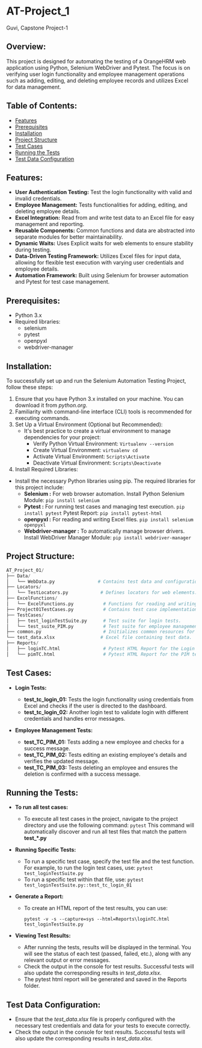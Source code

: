 # AT-Project_1
Guvi, Capstone Project-1

## Overview:
This project is designed for automating the testing of a OrangeHRM web application using Python, Selenium WebDriver and Pytest. The focus is on verifying user login functionality and employee management operations such as adding, editing, and deleting employee records and utilizes Excel for data management.

## Table of Contents:
- [Features](#features)
- [Prerequisites](#prerequisites)
- [Installation](#installation)
- [Project Structure](#project-structure)
- [Test Cases](#test-cases)
- [Running the Tests](#running-the-tests)
- [Test Data Configuration](#test-data-configuration)

## Features:
- __User Authentication Testing:__ Test the login functionality with valid and invalid credentials.
- __Employee Management:__ Tests functionalities for adding, editing, and deleting employee details.
- __Excel Integration:__ Read from and write test data to an Excel file for easy management and reporting.
- __Reusable Components:__ Common functions and data are abstracted into separate modules for better maintainability.
- __Dynamic Waits:__ Uses Explicit waits for web elements to ensure stability during testing.
- __Data-Driven Testing Framework:__ Utilizes Excel files for input data, allowing for flexible test execution with varying user credentials and employee details.
- __Automation Framework:__ Built using Selenium for browser automation and Pytest for test case management.

## Prerequisites:
- Python 3.x
- Required libraries:
  - selenium
  - pytest
  - openpyxl
  - webdriver-manager
 
## Installation:
To successfully set up and run the Selenium Automation Testing Project, follow these steps:
1. Ensure that you have Python 3.x installed on your machine. You can download it from _python.org_.
2. Familiarity with command-line interface (CLI) tools is recommended for executing commands.
3. Set Up a Virtual Environment (Optional but Recommended):
   - It's best practice to create a virtual environment to manage dependencies for your project:
     - Verify Python Virtual Environment: `Virtualenv --version`
     - Create Virtual Environment:  `virtualenv cd`
     - Activate Virtual Environment:  `Scripts\Activate`
     - Deactivate Virtual Environment: `Scripts\Deactivate`
4.  Install Required Libraries:
  - Install the necessary Python libraries using pip. The required libraries for this project include:
    - __Selenium :__ For web browser automation.
      Install Python Selenium Module: `pip install selenium`
    - __Pytest :__ For running test cases and managing test execution.
      `pip install pytest`
       Pytest Report: `pip install pytest-html`
    - __openpyxl :__ For reading and writing Excel files.
       `pip install selenium openpyxl`
    - __Webdriver-manager :__ To automatically manage browser drivers.
        Install WebDriver Manager Module: `pip install webdriver-manager`

## Project Structure: 
```python
AT_Project_01/
├── Data/
│   └── WebData.py                # Contains test data and configuration.
├── Locators/
│   └── TestLocators.py            # Defines locators for web elements.
├── ExcelFunctions/
│   └── ExcelFunctions.py           # Functions for reading and writing Excel files.
├── Project01TestCases.py           # Contains test case implementations (main file).
├── TestCases/
│   ├── test_loginTestSuite.py      # Test suite for login tests.
│   └── test_suite_PIM.py           # Test suite for employee management tests.
├── common.py                       # Initializes common resources for tests.
└── test_data.xlsx                 # Excel file containing test data.
├── Reports/
│   ├── loginTC.html                # Pytest HTML Report for the Login test suite.
│   └── pimTC.html                  # Pytest HTML Report for the PIM test suite.
```

## Test Cases:
-  __Login Tests:__
   - __test_tc_login_01:__ Tests the login functionality using credentials from Excel and checks if the user is directed to the dashboard.
   - __test_tc_login_02:__ Another login test to validate login with different credentials and handles error messages.
     
- __Employee Management Tests:__
   - __test_TC_PIM_01:__ Tests adding a new employee and checks for a success message.
   - __test_TC_PIM_02:__ Tests editing an existing employee's details and verifies the updated message.
   - __test_TC_PIM_03:__ Tests deleting an employee and ensures the deletion is confirmed with a success message.

## Running the Tests:
- __To run all test cases:__
  - To execute all test cases in the project, navigate to the project directory and use the following command:	`pytest`
   This command will automatically discover and run all test files that match the pattern **test_*.py**

- __Running Specific Tests:__
  - To run a specific test case, specify the test file and the test function. For example, to run the login test cases, use:
    `pytest test_loginTestSuite.py`
  - To run a specific test within that file, use: `pytest test_loginTestSuite.py::test_tc_login_01`
  
- __Generate a Report:__
  -  To create an HTML report of the test results, you can use:
     ```
     pytest -v -s --capture=sys --html=Reports\loginTC.html test_loginTestSuite.py
     ```
     
- __Viewing Test Results:__
  - After running the tests, results will be displayed in the terminal. You will see the status of each test (passed, failed, etc.), along with any relevant output or error messages.
  - Check the output in the console for test results. Successful tests will also update the corresponding results in *test_data.xlsx*.
  - The pytest html report will be generated and saved in the Reports folder.

## Test Data Configuration:
- Ensure that the *test_data.xlsx* file is properly configured with the necessary test credentials and data for your tests to execute correctly.
- Check the output in the console for test results. Successful tests will also update the corresponding results in *test_data.xlsx*.






      










 




